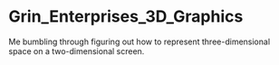 # Grin_Enterprises_3D_Graphics
Me bumbling through figuring out how to represent three-dimensional space on a two-dimensional screen.

